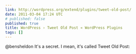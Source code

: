 ```yaml
---
link: http://wordpress.org/extend/plugins/tweet-old-post/
date: 2011-03-04 17:24 UTC
# published: false
published: true
title: WordPress › Tweet Old Post « WordPress Plugins
tags: []
---
```


@bensheldon It's a secret. I mean, it's called Tweet Old Post:

